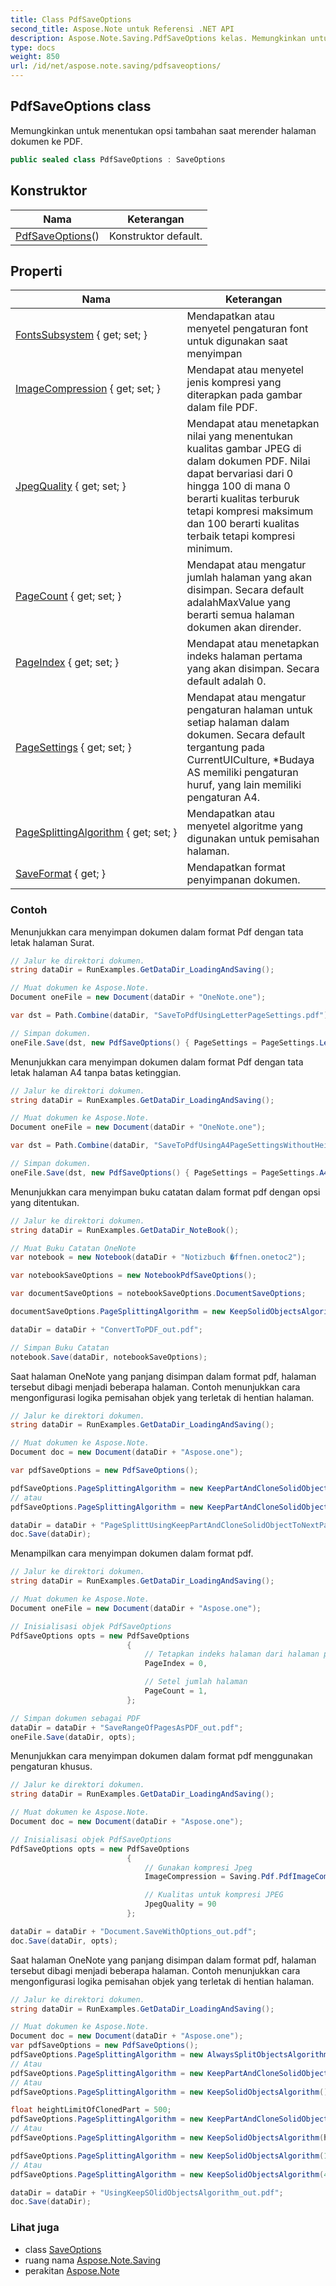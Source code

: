 ```yaml
---
title: Class PdfSaveOptions
second_title: Aspose.Note untuk Referensi .NET API
description: Aspose.Note.Saving.PdfSaveOptions kelas. Memungkinkan untuk menentukan opsi tambahan saat merender halaman dokumen ke PDF.
type: docs
weight: 850
url: /id/net/aspose.note.saving/pdfsaveoptions/
---
```

## PdfSaveOptions class

Memungkinkan untuk menentukan opsi tambahan saat merender halaman dokumen ke PDF.

```csharp
public sealed class PdfSaveOptions : SaveOptions
```

## Konstruktor

| Nama | Keterangan |
| --- | --- |
| [PdfSaveOptions](pdfsaveoptions/)() | Konstruktor default. |

## Properti

| Nama | Keterangan |
| --- | --- |
| [FontsSubsystem](../../aspose.note.saving/saveoptions/fontssubsystem/) { get; set; } | Mendapatkan atau menyetel pengaturan font untuk digunakan saat menyimpan |
| [ImageCompression](../../aspose.note.saving/pdfsaveoptions/imagecompression/) { get; set; } | Mendapat atau menyetel jenis kompresi yang diterapkan pada gambar dalam file PDF. |
| [JpegQuality](../../aspose.note.saving/pdfsaveoptions/jpegquality/) { get; set; } | Mendapat atau menetapkan nilai yang menentukan kualitas gambar JPEG di dalam dokumen PDF. Nilai dapat bervariasi dari 0 hingga 100 di mana 0 berarti kualitas terburuk tetapi kompresi maksimum dan 100 berarti kualitas terbaik tetapi kompresi minimum. |
| [PageCount](../../aspose.note.saving/saveoptions/pagecount/) { get; set; } | Mendapat atau mengatur jumlah halaman yang akan disimpan. Secara default adalahMaxValue yang berarti semua halaman dokumen akan dirender. |
| [PageIndex](../../aspose.note.saving/saveoptions/pageindex/) { get; set; } | Mendapat atau menetapkan indeks halaman pertama yang akan disimpan. Secara default adalah 0. |
| [PageSettings](../../aspose.note.saving/pdfsaveoptions/pagesettings/) { get; set; } | Mendapat atau mengatur pengaturan halaman untuk setiap halaman dalam dokumen. Secara default tergantung pada CurrentUICulture, *Budaya AS memiliki pengaturan huruf, yang lain memiliki pengaturan A4. |
| [PageSplittingAlgorithm](../../aspose.note.saving/pdfsaveoptions/pagesplittingalgorithm/) { get; set; } | Mendapatkan atau menyetel algoritme yang digunakan untuk pemisahan halaman. |
| [SaveFormat](../../aspose.note.saving/saveoptions/saveformat/) { get; } | Mendapatkan format penyimpanan dokumen. |

### Contoh

Menunjukkan cara menyimpan dokumen dalam format Pdf dengan tata letak halaman Surat.

```csharp
// Jalur ke direktori dokumen.
string dataDir = RunExamples.GetDataDir_LoadingAndSaving();

// Muat dokumen ke Aspose.Note.
Document oneFile = new Document(dataDir + "OneNote.one");

var dst = Path.Combine(dataDir, "SaveToPdfUsingLetterPageSettings.pdf");

// Simpan dokumen.
oneFile.Save(dst, new PdfSaveOptions() { PageSettings = PageSettings.Letter });
```

Menunjukkan cara menyimpan dokumen dalam format Pdf dengan tata letak halaman A4 tanpa batas ketinggian.

```csharp
// Jalur ke direktori dokumen.
string dataDir = RunExamples.GetDataDir_LoadingAndSaving();

// Muat dokumen ke Aspose.Note.
Document oneFile = new Document(dataDir + "OneNote.one");

var dst = Path.Combine(dataDir, "SaveToPdfUsingA4PageSettingsWithoutHeightLimit.pdf");

// Simpan dokumen.
oneFile.Save(dst, new PdfSaveOptions() { PageSettings = PageSettings.A4NoHeightLimit });
```

Menunjukkan cara menyimpan buku catatan dalam format pdf dengan opsi yang ditentukan.

```csharp
// Jalur ke direktori dokumen.
string dataDir = RunExamples.GetDataDir_NoteBook();

// Muat Buku Catatan OneNote
var notebook = new Notebook(dataDir + "Notizbuch �ffnen.onetoc2");

var notebookSaveOptions = new NotebookPdfSaveOptions();

var documentSaveOptions = notebookSaveOptions.DocumentSaveOptions;

documentSaveOptions.PageSplittingAlgorithm = new KeepSolidObjectsAlgorithm();

dataDir = dataDir + "ConvertToPDF_out.pdf";

// Simpan Buku Catatan
notebook.Save(dataDir, notebookSaveOptions);
```

Saat halaman OneNote yang panjang disimpan dalam format pdf, halaman tersebut dibagi menjadi beberapa halaman. Contoh menunjukkan cara mengonfigurasi logika pemisahan objek yang terletak di hentian halaman.

```csharp
// Jalur ke direktori dokumen.
string dataDir = RunExamples.GetDataDir_LoadingAndSaving();

// Muat dokumen ke Aspose.Note.
Document doc = new Document(dataDir + "Aspose.one");

var pdfSaveOptions = new PdfSaveOptions();

pdfSaveOptions.PageSplittingAlgorithm = new KeepPartAndCloneSolidObjectToNextPageAlgorithm(100);
// atau
pdfSaveOptions.PageSplittingAlgorithm = new KeepPartAndCloneSolidObjectToNextPageAlgorithm(400);

dataDir = dataDir + "PageSplittUsingKeepPartAndCloneSolidObjectToNextPageAlgorithm_out.pdf";
doc.Save(dataDir);
```

Menampilkan cara menyimpan dokumen dalam format pdf.

```csharp
// Jalur ke direktori dokumen.
string dataDir = RunExamples.GetDataDir_LoadingAndSaving();

// Muat dokumen ke Aspose.Note.
Document oneFile = new Document(dataDir + "Aspose.one");

// Inisialisasi objek PdfSaveOptions
PdfSaveOptions opts = new PdfSaveOptions
                          {
                              // Tetapkan indeks halaman dari halaman pertama yang akan disimpan
                              PageIndex = 0,

                              // Setel jumlah halaman
                              PageCount = 1,
                          };

// Simpan dokumen sebagai PDF
dataDir = dataDir + "SaveRangeOfPagesAsPDF_out.pdf";
oneFile.Save(dataDir, opts);
```

Menunjukkan cara menyimpan dokumen dalam format pdf menggunakan pengaturan khusus.

```csharp
// Jalur ke direktori dokumen.
string dataDir = RunExamples.GetDataDir_LoadingAndSaving();

// Muat dokumen ke Aspose.Note.
Document doc = new Document(dataDir + "Aspose.one");

// Inisialisasi objek PdfSaveOptions
PdfSaveOptions opts = new PdfSaveOptions
                          {
                              // Gunakan kompresi Jpeg
                              ImageCompression = Saving.Pdf.PdfImageCompression.Jpeg,

                              // Kualitas untuk kompresi JPEG
                              JpegQuality = 90
                          };

dataDir = dataDir + "Document.SaveWithOptions_out.pdf";
doc.Save(dataDir, opts);
```

Saat halaman OneNote yang panjang disimpan dalam format pdf, halaman tersebut dibagi menjadi beberapa halaman. Contoh menunjukkan cara mengonfigurasi logika pemisahan objek yang terletak di hentian halaman.

```csharp
// Jalur ke direktori dokumen.
string dataDir = RunExamples.GetDataDir_LoadingAndSaving();

// Muat dokumen ke Aspose.Note.
Document doc = new Document(dataDir + "Aspose.one");
var pdfSaveOptions = new PdfSaveOptions();
pdfSaveOptions.PageSplittingAlgorithm = new AlwaysSplitObjectsAlgorithm();
// Atau
pdfSaveOptions.PageSplittingAlgorithm = new KeepPartAndCloneSolidObjectToNextPageAlgorithm();
// Atau
pdfSaveOptions.PageSplittingAlgorithm = new KeepSolidObjectsAlgorithm();

float heightLimitOfClonedPart = 500;
pdfSaveOptions.PageSplittingAlgorithm = new KeepPartAndCloneSolidObjectToNextPageAlgorithm(heightLimitOfClonedPart);
// Atau
pdfSaveOptions.PageSplittingAlgorithm = new KeepSolidObjectsAlgorithm(heightLimitOfClonedPart);

pdfSaveOptions.PageSplittingAlgorithm = new KeepSolidObjectsAlgorithm(100);
// Atau
pdfSaveOptions.PageSplittingAlgorithm = new KeepSolidObjectsAlgorithm(400);

dataDir = dataDir + "UsingKeepSOlidObjectsAlgorithm_out.pdf";
doc.Save(dataDir);
```

### Lihat juga

* class [SaveOptions](../saveoptions/)
* ruang nama [Aspose.Note.Saving](../../aspose.note.saving/)
* perakitan [Aspose.Note](../../)


